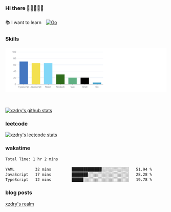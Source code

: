 ### Hi there 👋👋👋👋👋

 :books: I want to learn <a href="https://go.dev/" target="_blank"><img style="margin: 10px" src="https://profilinator.rishav.dev/skills-assets/go-original.svg" alt="Go" height="50" /></a>  

### Skills
![](img/2022-09-05-22-04-20.png)

<br />

[![xzdry's github stats](https://github-readme-stats.vercel.app/api?username=xzdry&count_private=true&show_icons=true&theme=vue)](https://github.com/xzdry)

### leetcode
[![xzdry's leetcode stats](https://leetcard.jacoblin.cool/xzdry-2?theme=light&font=Anek%20Kannada&site=cn)](https://leetcode.cn/u/xzdry-2/)

### wakatime
<!--START_SECTION:waka-->

```text
Total Time: 1 hr 2 mins

YAML         32 mins         █████████████░░░░░░░░░░░░   51.94 %
JavaScript   17 mins         ███████░░░░░░░░░░░░░░░░░░   28.28 %
TypeScript   12 mins         █████░░░░░░░░░░░░░░░░░░░░   19.78 %
```

<!--END_SECTION:waka-->

### blog posts
[xzdry's realm](https://www.justdry.net/)
